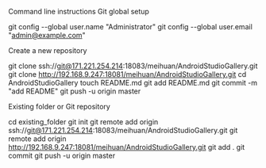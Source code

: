  Command line instructions
Git global setup

git config --global user.name "Administrator"
git config --global user.email "admin@example.com"

Create a new repository

git clone ssh://git@171.221.254.214:18083/meihuan/AndroidStudioGallery.git
git clone http://192.168.9.247:18081/meihuan/AndroidStudioGallery.git
cd AndroidStudioGallery
touch README.md
git add README.md
git commit -m "add README"
git push -u origin master

Existing folder or Git repository

cd existing_folder
git init
git remote add origin ssh://git@171.221.254.214:18083/meihuan/AndroidStudioGallery.git
git remote add origin http://192.168.9.247:18081/meihuan/AndroidStudioGallery.git
git add .
git commit
git push -u origin master
